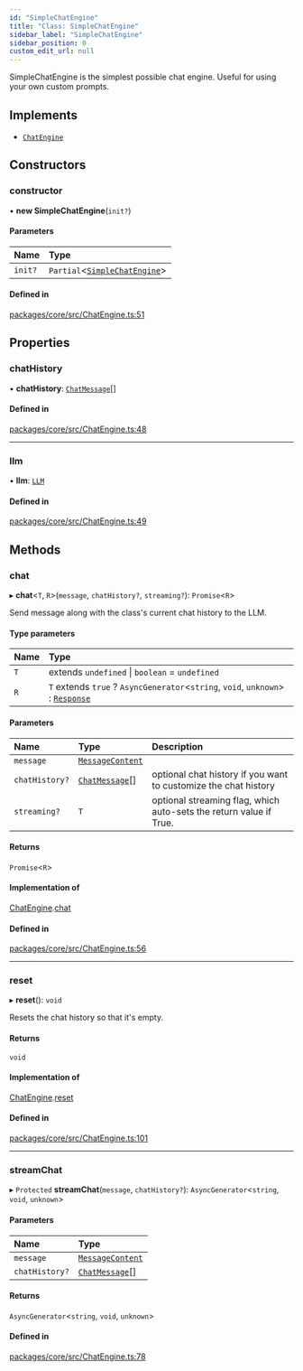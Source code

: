 ```yaml
---
id: "SimpleChatEngine"
title: "Class: SimpleChatEngine"
sidebar_label: "SimpleChatEngine"
sidebar_position: 0
custom_edit_url: null
---
```


SimpleChatEngine is the simplest possible chat engine. Useful for using your own custom prompts.

## Implements

- [`ChatEngine`](../interfaces/ChatEngine.md)

## Constructors

### constructor

• **new SimpleChatEngine**(`init?`)

#### Parameters

| Name    | Type                                                  |
| :------ | :---------------------------------------------------- |
| `init?` | `Partial`<[`SimpleChatEngine`](SimpleChatEngine.md)\> |

#### Defined in

[packages/core/src/ChatEngine.ts:51](https://github.com/run-llama/LlamaIndexTS/blob/d613bbd/packages/core/src/ChatEngine.ts#L51)

## Properties

### chatHistory

• **chatHistory**: [`ChatMessage`](../interfaces/ChatMessage.md)[]

#### Defined in

[packages/core/src/ChatEngine.ts:48](https://github.com/run-llama/LlamaIndexTS/blob/d613bbd/packages/core/src/ChatEngine.ts#L48)

---

### llm

• **llm**: [`LLM`](../interfaces/LLM.md)

#### Defined in

[packages/core/src/ChatEngine.ts:49](https://github.com/run-llama/LlamaIndexTS/blob/d613bbd/packages/core/src/ChatEngine.ts#L49)

## Methods

### chat

▸ **chat**<`T`, `R`\>(`message`, `chatHistory?`, `streaming?`): `Promise`<`R`\>

Send message along with the class's current chat history to the LLM.

#### Type parameters

| Name | Type                                                                                            |
| :--- | :---------------------------------------------------------------------------------------------- |
| `T`  | extends `undefined` \| `boolean` = `undefined`                                                  |
| `R`  | `T` extends `true` ? `AsyncGenerator`<`string`, `void`, `unknown`\> : [`Response`](Response.md) |

#### Parameters

| Name           | Type                                            | Description                                                        |
| :------------- | :---------------------------------------------- | :----------------------------------------------------------------- |
| `message`      | [`MessageContent`](../#messagecontent)          |                                                                    |
| `chatHistory?` | [`ChatMessage`](../interfaces/ChatMessage.md)[] | optional chat history if you want to customize the chat history    |
| `streaming?`   | `T`                                             | optional streaming flag, which auto-sets the return value if True. |

#### Returns

`Promise`<`R`\>

#### Implementation of

[ChatEngine](../interfaces/ChatEngine.md).[chat](../interfaces/ChatEngine.md#chat)

#### Defined in

[packages/core/src/ChatEngine.ts:56](https://github.com/run-llama/LlamaIndexTS/blob/d613bbd/packages/core/src/ChatEngine.ts#L56)

---

### reset

▸ **reset**(): `void`

Resets the chat history so that it's empty.

#### Returns

`void`

#### Implementation of

[ChatEngine](../interfaces/ChatEngine.md).[reset](../interfaces/ChatEngine.md#reset)

#### Defined in

[packages/core/src/ChatEngine.ts:101](https://github.com/run-llama/LlamaIndexTS/blob/d613bbd/packages/core/src/ChatEngine.ts#L101)

---

### streamChat

▸ `Protected` **streamChat**(`message`, `chatHistory?`): `AsyncGenerator`<`string`, `void`, `unknown`\>

#### Parameters

| Name           | Type                                            |
| :------------- | :---------------------------------------------- |
| `message`      | [`MessageContent`](../#messagecontent)          |
| `chatHistory?` | [`ChatMessage`](../interfaces/ChatMessage.md)[] |

#### Returns

`AsyncGenerator`<`string`, `void`, `unknown`\>

#### Defined in

[packages/core/src/ChatEngine.ts:78](https://github.com/run-llama/LlamaIndexTS/blob/d613bbd/packages/core/src/ChatEngine.ts#L78)
